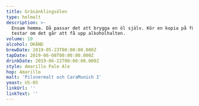 ```yaml
---
title: Gräsänklingsölen
type: helmalt
description: >-
  Ensam hemma. Då passar det att brygga en öl själv. Kör en kopia på förra och
  testar om det går att få upp alkoholhalten.
volume: 10
alcohol: OKÄND
brewDate: 2019-05-23T00:00:00.000Z
tapDate: 2019-06-08T00:00:00.000Z
drinkDate: 2019-06-22T00:00:00.000Z
style: Amarillo Pale Ale
hop: Amarillo
malt: 'Pilsnermalt och CaraMunich I'
yeast: US-05
linkUrl: ''
linkText: ''
---
```


